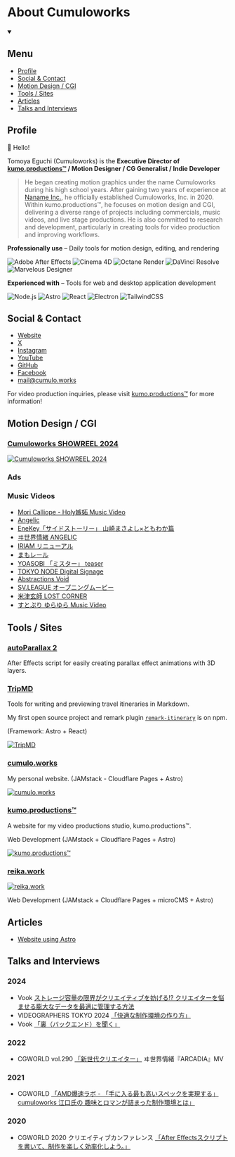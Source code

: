 # About Cumuloworks

<details open>
  <summary class="marker:content-none cursor-pointer"><h2>Menu</h2></summary>
  <ul>
    <li>
  <a href="#profile">Profile</a>
  </li>
  <li>
  <a href="#social--contact">Social & Contact</a>
  </li>
  <li>
  <a href="#motion-design--cgi">Motion Design / CGI</a>
  </li>
  <li>
  <a href="#tools--sites">Tools / Sites</a>
    </li>
    <li>
    <a href="#articles">Articles</a>
    </li>
    <li>
    <a href="#talks-and-interviews">Talks and Interviews</a>
    </li>
  </ul>
</details>

## Profile

👋 Hello!

Tomoya Eguchi (Cumuloworks) is the **Executive Director of [**kumo.productions™**](https://kumo.productions/) / Motion Designer / CG Generalist / Indie Developer**

> He began creating motion graphics under the name Cumuloworks during his high school years. After gaining two years of experience at [Naname Inc.](https://nanameinc.jp/), he officially established Cumuloworks, Inc. in 2020. Within kumo.productions™, he focuses on motion design and CGI, delivering a diverse range of projects including commercials, music videos, and live stage productions. He is also committed to research and development, particularly in creating tools for video production and improving workflows.

**Professionally use** – Daily tools for motion design, editing, and rendering

![Adobe After Effects](https://img.shields.io/badge/After%20Effects-blueviolet.svg?logo=Adobe%20After%20Effects&logoColor=white)
![Cinema 4D](https://img.shields.io/badge/Cinema%204D-navy.svg?logo=Cinema%204D&logoColor=white)
![Octane Render](https://img.shields.io/badge/Octane%20Render-black.svg?logo=Octane%20Render&logoColor=white)
![DaVinci Resolve](https://img.shields.io/badge/DaVinci%20Resolve-slategray.svg?logo=DaVinci%20Resolve&logoColor=white)
![Marvelous Designer](https://img.shields.io/badge/Marvelous%20Designer-gold.svg?logo=Marvelous%20Designer&logoColor=black)

**Experienced with** – Tools for web and desktop application development

![Node.js](https://img.shields.io/badge/Node.js-green.svg?logo=Node.js&logoColor=white)
![Astro](https://img.shields.io/badge/Astro-black.svg?logo=Astro&logoColor=white)
![React](https://img.shields.io/badge/React-deepskyblue.svg?logo=React&logoColor=black)
![Electron](https://img.shields.io/badge/Electron-steelblue.svg?logo=Electron&logoColor=white)
![TailwindCSS](https://img.shields.io/badge/TailwindCSS-lightseagreen.svg?logo=TailwindCSS&logoColor=white)

## Social & Contact

- [Website](https://cumulo.works)
- [X](https://x.com/cumuloworks)
- [Instagram](https://www.instagram.com/cumuloworks/)
- [YouTube](https://www.youtube.com/@cumuloworks)
- [GitHub](https://github.com/cumuloworks)
- [Facebook](https://www.facebook.com/cumuloworks/)
- [mail@cumulo.works](mailto:mail@cumulo.works)

For video production inquiries, please visit [kumo.productions™](https://kumo.productions/) for more information!

## Motion Design / CGI

### [Cumuloworks SHOWREEL 2024](https://www.youtube.com/watch?v=b_68zkrGBDQ)

[![Cumuloworks SHOWREEL 2024](https://img.youtube.com/vi/b_68zkrGBDQ/maxresdefault.jpg)](https://www.youtube.com/watch?v=b_68zkrGBDQ)

### Ads

### Music Videos

- [Mori Calliope - Holy嫉妬 Music Video](./src/content/projects/holyshitto.md)
- [Angelic](./src/content/projects/angelic.md)
- [EneKey「サイドストーリー」 山崎まさよし×ともわか篇](./src/content/projects/enekey-1.md)
- [ヰ世界情緒 ANGELIC](./src/content/projects/angelic.md)
- [IRIAM リニューアル](./src/content/projects/iriam.md)
- [まもレール](./src/content/projects/mamorail.md)
- [YOASOBI 「ミスター」 teaser](./src/content/projects/yoasobi-mr-teaser.md)
- [TOKYO NODE Digital Signage](./src/content/projects/tokyonode.md)
- [Abstractions Void](./src/content/projects/abstractionsvoid.md)
- [SV.LEAGUE オープニングムービー](./src/content/projects/svleague.md)
- [米津玄師 LOST CORNER](./src/content/projects/lost-corner.md)
- [すとぷり ゆらゆら Music Video](./src/content/projects/yurayuramv.md)

## Tools / Sites

### [autoParallax 2](./src/content/downloads/autoparallax2.md)

After Effects script for easily creating parallax effect animations with 3D layers.

### [TripMD](https://tripmd.dev)

Tools for writing and previewing travel itineraries in Markdown.

My first open source project and remark plugin [`remark-itinerary`](https://www.npmjs.com/package/remark-itinerary) is on npm.

(Framework: Astro + React)

[![TripMD](https://api.microlink.io/?url=https://tripmd.dev&screenshot=true&meta=false&embed=screenshot.url&waitUntil=networkidle2)](https://tripmd.dev)

### [cumulo.works](https://cumulo.works)

My personal website. (JAMstack - Cloudflare Pages + Astro)

[![cumulo.works](https://api.microlink.io/?url=https://cumulo.works&screenshot=true&meta=false&embed=screenshot.url&waitUntil=networkidle2)](https://cumulo.works)

### [kumo.productions™](https://kumo.productions)

A website for my video productions studio, kumo.productions™.

Web Development (JAMstack + Cloudflare Pages + Astro)

[![kumo.productions™](https://api.microlink.io/?url=https://kumo.productions&screenshot=true&meta=false&embed=screenshot.url&waitUntil=networkidle2)](https://kumo.productions)

### [reika.work](https://reika.work)

[![reika.work](https://api.microlink.io/?url=https://reika.work&screenshot=true&meta=false&embed=screenshot.url&waitUntil=networkidle2)](https://reika.work)

Web Development (JAMstack + Cloudflare Pages + microCMS + Astro)

## Articles

- [Website using Astro](https://cumulo.works/blogs/website-astro)

## Talks and Interviews

### 2024

- Vook [ストレージ容量の限界がクリエイティブを妨げる⁉ クリエイターを悩ませる膨大なデータを最適に管理する方法](https://vook.vc/n/7699)
- VIDEOGRAPHERS TOKYO 2024 [「快適な制作環境の作り方」](http://cumulo.works/blogs/vgt2024)
- Vook [「裏（バックエンド）を聞く」](https://vook.vc/n/7157)

### 2022

- CGWORLD vol.290 [「新世代クリエイター」](https://cgworld.jp/magazine/cgw290.html) ヰ世界情緒『ARCADIA』MV

### 2021

- CGWORLD [「AMD爆速ラボ - 「手に入る最も高いスペックを実現する」 cumuloworks 江口氏の 趣味とロマンが詰まった制作環境とは」](https://cgworld.jp/special/promo/bakusokuamd/2021/07/30/%E3%80%8C%E6%89%8B%E3%81%AB%E5%85%A5%E3%82%8B%E6%9C%80%E3%82%82%E9%AB%98%E3%81%84%E3%82%B9%E3%83%9A%E3%83%83%E3%82%AF%E3%82%92%E5%AE%9F%E7%8F%BE%E3%81%99%E3%82%8B%E3%80%8D-cumuloworks-%E6%B1%9F/)

### 2020

- CGWORLD 2020 クリエイティブカンファレンス [「After Effectsスクリプトを書いて、制作を楽しく効率化しよう。」](https://cgworld.jp/special/cgwcc2020/schedule/cumuloworks/index.html)